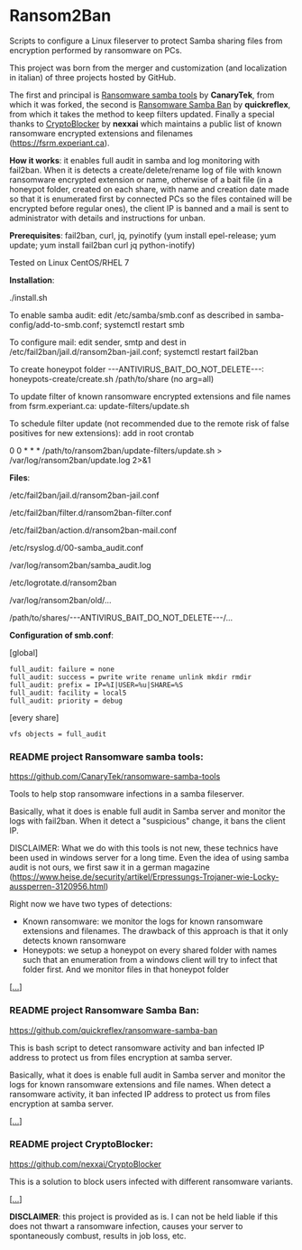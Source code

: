 # Ransom2Ban

Scripts to configure a Linux fileserver to protect Samba sharing files from encryption performed by ransomware on PCs.

This project was born from the merger and customization (and localization in italian) of three projects hosted by GitHub.

The first and principal is <a href="https://github.com/CanaryTek/ransomware-samba-tools">Ransomware samba tools</a> by **CanaryTek**, from which it was forked, 
the second is <a href="https://github.com/quickreflex/ransomware-samba-ban">Ransomware Samba Ban</a> by **quickreflex**, from which it takes the method to keep filters updated. 
Finally a special thanks to <a href="https://github.com/nexxai/CryptoBlocker">CryptoBlocker</a> by **nexxai** which maintains a public list of known ransomware encrypted extensions and filenames (<a href="https://fsrm.experiant.ca" target="_blank">https://fsrm.experiant.ca</a>).

**How it works**: it enables full audit in samba and log monitoring with fail2ban. 
When it is detects a create/delete/rename log of file with known ransomware encrypted extension or name, 
otherwise of a bait file (in a honeypot folder, created on each share, 
with name and creation date made so that it is enumerated first by connected PCs so the files contained will be encrypted before regular ones), 
the client IP is banned and a mail is sent to administrator with details and instructions for unban.

**Prerequisites**: fail2ban, curl, jq, pyinotify (yum install epel-release; yum update; yum install fail2ban curl jq python-inotify)

Tested on Linux CentOS/RHEL 7

**Installation**: 

./install.sh

To enable samba audit: edit /etc/samba/smb.conf as described in samba-config/add-to-smb.conf; systemctl restart smb

To configure mail: edit sender, smtp and dest in /etc/fail2ban/jail.d/ransom2ban-jail.conf; systemctl restart fail2ban

To create honeypot folder ---ANTIVIRUS_BAIT_DO_NOT_DELETE---: honeypots-create/create.sh /path/to/share (no arg=all)

To update filter of known ransomware encrypted extensions and file names from fsrm.experiant.ca: update-filters/update.sh

To schedule filter update (not recommended due to the remote risk of false positives for new extensions): add in root crontab 

0 0 * * * /path/to/ransom2ban/update-filters/update.sh > /var/log/ransom2ban/update.log 2>&1

**Files**:

/etc/fail2ban/jail.d/ransom2ban-jail.conf

/etc/fail2ban/filter.d/ransom2ban-filter.conf

/etc/fail2ban/action.d/ransom2ban-mail.conf

/etc/rsyslog.d/00-samba_audit.conf

/var/log/ransom2ban/samba_audit.log

/etc/logrotate.d/ransom2ban

/var/log/ransom2ban/old/...

/path/to/shares/---ANTIVIRUS_BAIT_DO_NOT_DELETE---/...

**Configuration of smb.conf**:

[global]

	full_audit: failure = none
	full_audit: success = pwrite write rename unlink mkdir rmdir
	full_audit: prefix = IP=%I|USER=%u|SHARE=%S
	full_audit: facility = local5
	full_audit: priority = debug

[every share]

	vfs objects = full_audit

### README project Ransomware samba tools:

https://github.com/CanaryTek/ransomware-samba-tools

Tools to help stop ransomware infections in a samba fileserver.

Basically, what it does is enable full audit in Samba server and monitor the logs with fail2ban. When it detect a "suspicious" change, it bans the client IP.

DISCLAIMER: What we do with this tools is not new, these technics have been used in windows server for a long time. Even the idea of using samba audit is not ours, we first saw it in a german magazine (https://www.heise.de/security/artikel/Erpressungs-Trojaner-wie-Locky-aussperren-3120956.html)
 
Right now we have two types of detections:

  * Known ransomware: we monitor the logs for known ransomware extensions and filenames. The drawback of this approach is that it only detects known ransomware
  * Honeypots: we setup a honeypot on every shared folder with names such that an enumeration from a windows client will try to infect that folder first. And we monitor files in that honeypot folder

[<a href="https://github.com/CanaryTek/ransomware-samba-tools/blob/master/README.md">...</a>]

### README project Ransomware Samba Ban:

https://github.com/quickreflex/ransomware-samba-ban

This is bash script to detect ransomware activity and ban infected IP address to protect us from files encryption at samba server.

Basically, what it does is enable full audit in Samba server and monitor the logs for known ransomware extensions and file names. When detect a ransomware activity, it ban infected IP address to protect us from files encryption at samba server.

[<a href="https://github.com/quickreflex/ransomware-samba-ban/blob/master/README.md">...</a>]

### README project CryptoBlocker:

https://github.com/nexxai/CryptoBlocker

This is a solution to block users infected with different ransomware variants.

[<a href="https://github.com/nexxai/CryptoBlocker/blob/master/README.md">...</a>]

**DISCLAIMER**: this project is provided as is. I can not be held liable if this does not thwart a ransomware infection, causes your server to spontaneously combust, results in job loss, etc.

